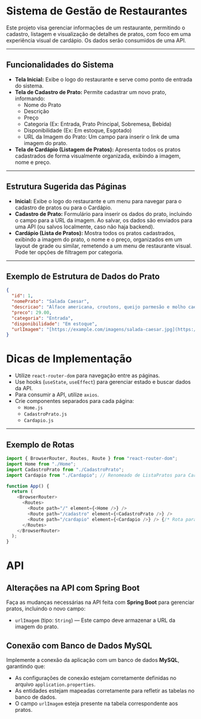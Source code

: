 # Sistema de Gestão de Restaurantes

Este projeto visa gerenciar informações de um restaurante, permitindo o cadastro, listagem e visualização de detalhes de pratos, com foco em uma experiência visual de cardápio. Os dados serão consumidos de uma API.

---

## Funcionalidades do Sistema

* **Tela Inicial:** Exibe o logo do restaurante e serve como ponto de entrada do sistema.
* **Tela de Cadastro de Prato:** Permite cadastrar um novo prato, informando:
    * Nome do Prato
    * Descrição
    * Preço
    * Categoria (Ex: Entrada, Prato Principal, Sobremesa, Bebida)
    * Disponibilidade (Ex: Em estoque, Esgotado)
    * URL da Imagem do Prato: Um campo para inserir o link de uma imagem do prato.
* **Tela de Cardápio (Listagem de Pratos):** Apresenta todos os pratos cadastrados de forma visualmente organizada, exibindo a imagem, nome e preço.

---

## Estrutura Sugerida das Páginas

* **Inicial:**
    Exibe o logo do restaurante e um menu para navegar para o cadastro de pratos ou para o Cardápio.
* **Cadastro de Prato:**
    Formulário para inserir os dados do prato, incluindo o campo para a URL da imagem. Ao salvar, os dados são enviados para uma API (ou salvos localmente, caso não haja backend).
* **Cardápio (Lista de Pratos):**
    Mostra todos os pratos cadastrados, exibindo a imagem do prato, o nome e o preço, organizados em um layout de grade ou similar, remetendo a um menu de restaurante visual. Pode ter opções de filtragem por categoria.

---

## Exemplo de Estrutura de Dados do Prato

```json
{
  "id": 1,
  "nomePrato": "Salada Caesar",
  "descricao": "Alface americana, croutons, queijo parmesão e molho caesar.",
  "preco": 29.00,
  "categoria": "Entrada",
  "disponibilidade": "Em estoque",
  "urlImagem": "[https://example.com/imagens/salada-caesar.jpg](https://example.com/imagens/salada-caesar.jpg)"
}

```

# Dicas de Implementação

- Utilize `react-router-dom` para navegação entre as páginas.
- Use hooks (`useState`, `useEffect`) para gerenciar estado e buscar dados da API.
- Para consumir a API, utilize `axios`.
- Crie componentes separados para cada página:
  - `Home.js`
  - `CadastroPrato.js`
  - `Cardapio.js`

---

## Exemplo de Rotas

```javascript
import { BrowserRouter, Routes, Route } from "react-router-dom";
import Home from "./Home";
import CadastroPrato from "./CadastroPrato";
import Cardapio from "./Cardapio"; // Renomeado de ListaPratos para Cardapio

function App() {
  return (
    <BrowserRouter>
      <Routes>
        <Route path="/" element={<Home />} />
        <Route path="/cadastro" element={<CadastroPrato />} />
        <Route path="/cardapio" element={<Cardapio />} /> {/* Rota para o cardápio */}
      </Routes>
    </BrowserRouter>
  );
}
```

# API

## Alterações na API com Spring Boot

Faça as mudanças necessárias na API feita com **Spring Boot** para gerenciar pratos, incluindo o novo campo:

- `urlImagem` (tipo: `String`) — Este campo deve armazenar a URL da imagem do prato.

## Conexão com Banco de Dados MySQL

Implemente a conexão da aplicação com um banco de dados **MySQL**, garantindo que:

- As configurações de conexão estejam corretamente definidas no arquivo `application.properties`.
- As entidades estejam mapeadas corretamente para refletir as tabelas no banco de dados.
- O campo `urlImagem` esteja presente na tabela correspondente aos pratos.